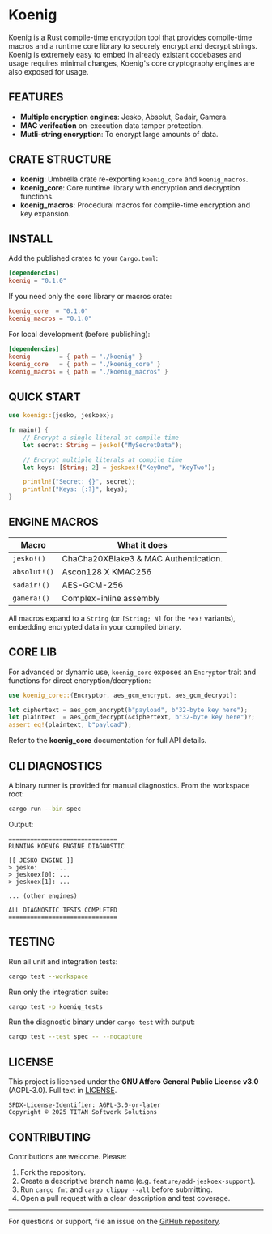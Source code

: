 # Koenig

Koenig is a Rust compile-time encryption tool that provides compile-time macros and a runtime core library to securely encrypt and decrypt strings. Koenig is extremely easy to embed in already existant codebases and usage requires minimal changes, Koenig's core cryptography engines are also exposed for usage.

## FEATURES

- **Multiple encryption engines**: Jesko, Absolut, Sadair, Gamera.
- **MAC verifcation** on-execution data tamper protection.
- **Mutli-string encryption**: To encrypt large amounts of data.

## CRATE STRUCTURE

- **koenig**: Umbrella crate re-exporting `koenig_core` and `koenig_macros`.  
- **koenig_core**: Core runtime library with encryption and decryption functions.  
- **koenig_macros**: Procedural macros for compile-time encryption and key expansion.

## INSTALL

Add the published crates to your `Cargo.toml`:

```toml
[dependencies]
koenig = "0.1.0"
````

If you need only the core library or macros crate:

```toml
koenig_core  = "0.1.0"
koenig_macros = "0.1.0"
```

For local development (before publishing):

```toml
[dependencies]
koenig        = { path = "./koenig" }
koenig_core   = { path = "./koenig_core" }
koenig_macros = { path = "./koenig_macros" }
```

## QUICK START

```rust
use koenig::{jesko, jeskoex};

fn main() {
    // Encrypt a single literal at compile time
    let secret: String = jesko!("MySecretData");

    // Encrypt multiple literals at compile time
    let keys: [String; 2] = jeskoex!("KeyOne", "KeyTwo");

    println!("Secret: {}", secret);
    println!("Keys: {:?}", keys);
}
```

## ENGINE MACROS

| Macro          | What it does                                               |
| -------------- | ---------------------------------------------------------- |
| `jesko!()`     | ChaCha20XBlake3 & MAC Authentication.                      |
| `absolut!()`   | Ascon128 X KMAC256                                         |
| `sadair!()`    | AES-GCM-256                                                |
| `gamera!()`    | Complex-inline assembly                                    |

All macros expand to a `String` (or `[String; N]` for the `*ex!` variants), embedding encrypted data in your compiled binary.

## CORE LIB

For advanced or dynamic use, `koenig_core` exposes an `Encryptor` trait and functions for direct encryption/decryption:

```rust
use koenig_core::{Encryptor, aes_gcm_encrypt, aes_gcm_decrypt};

let ciphertext = aes_gcm_encrypt(b"payload", b"32-byte key here");
let plaintext  = aes_gcm_decrypt(&ciphertext, b"32-byte key here")?;
assert_eq!(plaintext, b"payload");
```

Refer to the **koenig\_core** documentation for full API details.

## CLI DIAGNOSTICS

A binary runner is provided for manual diagnostics. From the workspace root:

```bash
cargo run --bin spec
```

Output:

```
==============================
RUNNING KOENIG ENGINE DIAGNOSTIC

[[ JESKO ENGINE ]]
> jesko:     ...
> jeskoex[0]: ...
> jeskoex[1]: ...

... (other engines)

ALL DIAGNOSTIC TESTS COMPLETED
==============================
```

## TESTING

Run all unit and integration tests:

```bash
cargo test --workspace
```

Run only the integration suite:

```bash
cargo test -p koenig_tests
```

Run the diagnostic binary under `cargo test` with output:

```bash
cargo test --test spec -- --nocapture
```

## LICENSE

This project is licensed under the **GNU Affero General Public License v3.0** (AGPL-3.0).
Full text in [LICENSE](LICENSE).

```
SPDX-License-Identifier: AGPL-3.0-or-later  
Copyright © 2025 TITAN Softwork Solutions
```

## CONTRIBUTING

Contributions are welcome. Please:

1. Fork the repository.
2. Create a descriptive branch name (e.g. `feature/add-jeskoex-support`).
3. Run `cargo fmt` and `cargo clippy --all` before submitting.
4. Open a pull request with a clear description and test coverage.

---

For questions or support, file an issue on the [GitHub repository](https://github.com/dutchpsycho/KOENIG).
